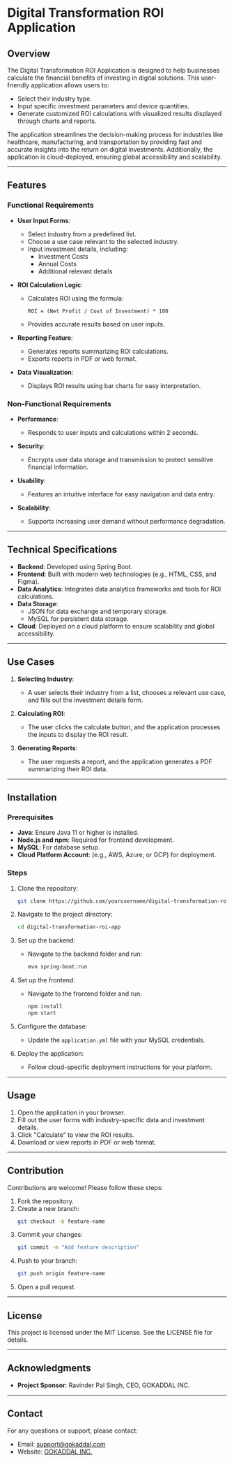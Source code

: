 # Digital Transformation ROI Application

## Overview
The Digital Transformation ROI Application is designed to help businesses calculate the financial benefits of investing in digital solutions. This user-friendly application allows users to:
- Select their industry type.
- Input specific investment parameters and device quantities.
- Generate customized ROI calculations with visualized results displayed through charts and reports.

The application streamlines the decision-making process for industries like healthcare, manufacturing, and transportation by providing fast and accurate insights into the return on digital investments. Additionally, the application is cloud-deployed, ensuring global accessibility and scalability.

---

## Features

### Functional Requirements
- **User Input Forms**: 
  - Select industry from a predefined list.
  - Choose a use case relevant to the selected industry.
  - Input investment details, including:
    - Investment Costs
    - Annual Costs
    - Additional relevant details

- **ROI Calculation Logic**:
  - Calculates ROI using the formula: 
    ```
    ROI = (Net Profit / Cost of Investment) * 100
    ```
  - Provides accurate results based on user inputs.

- **Reporting Feature**:
  - Generates reports summarizing ROI calculations.
  - Exports reports in PDF or web format.

- **Data Visualization**:
  - Displays ROI results using bar charts for easy interpretation.

### Non-Functional Requirements
- **Performance**:
  - Responds to user inputs and calculations within 2 seconds.

- **Security**:
  - Encrypts user data storage and transmission to protect sensitive financial information.

- **Usability**:
  - Features an intuitive interface for easy navigation and data entry.

- **Scalability**:
  - Supports increasing user demand without performance degradation.

---

## Technical Specifications
- **Backend**: Developed using Spring Boot.
- **Frontend**: Built with modern web technologies (e.g., HTML, CSS, and Figma).
- **Data Analytics**: Integrates data analytics frameworks and tools for ROI calculations.
- **Data Storage**:
  - JSON for data exchange and temporary storage.
  - MySQL for persistent data storage.
- **Cloud**: Deployed on a cloud platform to ensure scalability and global accessibility.

---

## Use Cases
1. **Selecting Industry**:
   - A user selects their industry from a list, chooses a relevant use case, and fills out the investment details form.

2. **Calculating ROI**:
   - The user clicks the calculate button, and the application processes the inputs to display the ROI result.

3. **Generating Reports**:
   - The user requests a report, and the application generates a PDF summarizing their ROI data.

---

## Installation

### Prerequisites
- **Java**: Ensure Java 11 or higher is installed.
- **Node.js and npm**: Required for frontend development.
- **MySQL**: For database setup.
- **Cloud Platform Account**: (e.g., AWS, Azure, or GCP) for deployment.

### Steps
1. Clone the repository:
   ```bash
   git clone https://github.com/yourusername/digital-transformation-roi-app.git
   ```
2. Navigate to the project directory:
   ```bash
   cd digital-transformation-roi-app
   ```
3. Set up the backend:
   - Navigate to the backend folder and run:
     ```bash
     mvn spring-boot:run
     ```
4. Set up the frontend:
   - Navigate to the frontend folder and run:
     ```bash
     npm install
     npm start
     ```
5. Configure the database:
   - Update the `application.yml` file with your MySQL credentials.

6. Deploy the application:
   - Follow cloud-specific deployment instructions for your platform.

---

## Usage
1. Open the application in your browser.
2. Fill out the user forms with industry-specific data and investment details.
3. Click "Calculate" to view the ROI results.
4. Download or view reports in PDF or web format.

---

## Contribution
Contributions are welcome! Please follow these steps:
1. Fork the repository.
2. Create a new branch:
   ```bash
   git checkout -b feature-name
   ```
3. Commit your changes:
   ```bash
   git commit -m "Add feature description"
   ```
4. Push to your branch:
   ```bash
   git push origin feature-name
   ```
5. Open a pull request.

---

## License
This project is licensed under the MIT License. See the LICENSE file for details.

---

## Acknowledgments
- **Project Sponsor**: Ravinder Pal Singh, CEO, GOKADDAL INC.

---

## Contact
For any questions or support, please contact:
- Email: support@gokaddal.com
- Website: [GOKADDAL INC.](https://www.gokaddal.com)
